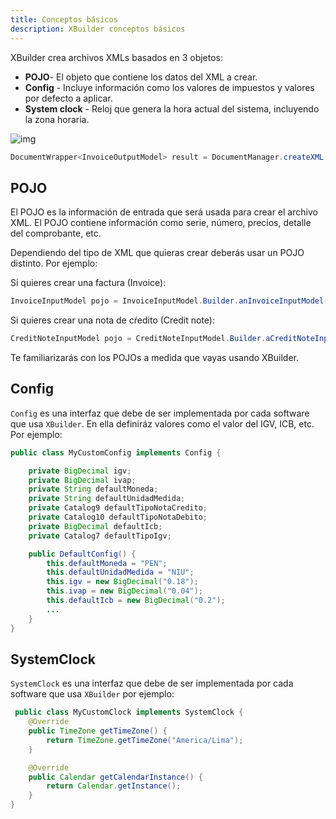 ```yaml
---
title: Conceptos básicos
description: XBuilder conceptos básicos
---
```


XBuilder crea archivos XMLs basados en 3 objetos:

- **POJO**- El objeto que contiene los datos del XML a crear.
- **Config** - Incluye información como los valores de impuestos y valores por defecto a aplicar.
- **System clock** - Reloj que genera la hora actual del sistema, incluyendo la zona horaria.

![img](/img/concepts-equation.svg "XBuilder concept equation")

```java
DocumentWrapper<InvoiceOutputModel> result = DocumentManager.createXML(pojo, config, systemClock);
```

## POJO

El POJO es la información de entrada que será usada para crear el archivo XML. El POJO contiene información como serie, número, precios, detalle del comprobante, etc.

Dependiendo del tipo de XML que quieras crear deberás usar un POJO distinto. Por ejemplo:

Si quieres crear una factura (Invoice):

```java
InvoiceInputModel pojo = InvoiceInputModel.Builder.anInvoiceInputModel().build();
```

Si quieres crear una nota de cŕedito (Credit note):

```java
CreditNoteInputModel pojo = CreditNoteInputModel.Builder.aCreditNoteInputModel()
```

Te familiarizarás con los POJOs a medida que vayas usando XBuilder.

## Config

`Config` es una interfaz que debe de ser implementada por cada software que usa `XBuilder`. En ella definiráz valores como el valor del IGV, ICB, etc. Por ejemplo:

```java
public class MyCustomConfig implements Config {

    private BigDecimal igv;
    private BigDecimal ivap;
    private String defaultMoneda;
    private String defaultUnidadMedida;
    private Catalog9 defaultTipoNotaCredito;
    private Catalog10 defaultTipoNotaDebito;
    private BigDecimal defaultIcb;
    private Catalog7 defaultTipoIgv;

    public DefaultConfig() {
        this.defaultMoneda = "PEN";
        this.defaultUnidadMedida = "NIU";
        this.igv = new BigDecimal("0.18");
        this.ivap = new BigDecimal("0.04");
        this.defaultIcb = new BigDecimal("0.2");
        ...
    }
}
```

## SystemClock

`SystemClock` es una interfaz que debe de ser implementada por cada software que usa `XBuilder` por ejemplo:

```java
 public class MyCustomClock implements SystemClock {
    @Override
    public TimeZone getTimeZone() {
        return TimeZone.getTimeZone("America/Lima");
    }

    @Override
    public Calendar getCalendarInstance() {
        return Calendar.getInstance();
    }
}
```
